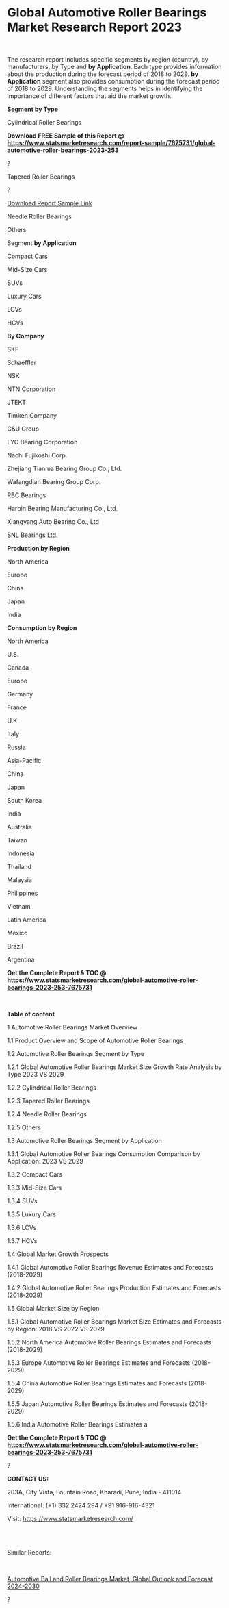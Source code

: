 <h1>Global Automotive Roller Bearings Market Research Report 2023</h1><br/><p>The research report includes specific segments by region (country), by manufacturers, by Type and <strong>by Application</strong>. Each type provides information about the production during the forecast period of 2018 to 2029. <strong>by Application</strong> segment also provides consumption during the forecast period of 2018 to 2029. Understanding the segments helps in identifying the importance of different factors that aid the market growth.</p>
 
 
 
 <p><strong>Segment by Type</strong></p>
 
 
 
 <p>Cylindrical Roller Bearings</p>
 
 
 
 <div><b>Download FREE Sample of this Report @ <a href="https://www.statsmarketresearch.com/download-free-sample/7675731/global-automotive-roller-bearings-2023-253">https://www.statsmarketresearch.com/report-sample/7675731/global-automotive-roller-bearings-2023-253</a></b></div>
 
 
 
 <p>? </p>
 
 
 
 <p>Tapered Roller Bearings</p>
 
 
 
 <p>? </p>
 
 
 
 <p><a href="https://www.statsmarketresearch.com/download-free-sample/7675731/global-automotive-roller-bearings-2023-253">Download Report Sample Link</a></p>
 
 
 
 <p>Needle Roller Bearings</p>
 
 
 
 <p>Others</p>
 
 
 
 <p>Segment <strong>by Application</strong></p>
 
 
 
 <p>Compact Cars</p>
 
 
 
 <p>Mid-Size Cars</p>
 
 
 
 <p>SUVs</p>
 
 
 
 <p>Luxury Cars</p>
 
 
 
 <p>LCVs</p>
 
 
 
 <p>HCVs</p>
 
 
 
 <p><strong>By Company</strong></p>
 
 
 
 <p>SKF</p>
 
 
 
 <p>Schaeffler</p>
 
 
 
 <p>NSK</p>
 
 
 
 <p>NTN Corporation</p>
 
 
 
 <p>JTEKT</p>
 
 
 
 <p>Timken Company</p>
 
 
 
 <p>C&U Group</p>
 
 
 
 <p>LYC Bearing Corporation</p>
 
 
 
 <p>Nachi Fujikoshi Corp.</p>
 
 
 
 <p>Zhejiang Tianma Bearing Group Co., Ltd.</p>
 
 
 
 <p>Wafangdian Bearing Group Corp.</p>
 
 
 
 <p>RBC Bearings</p>
 
 
 
 <p>Harbin Bearing Manufacturing Co., Ltd.</p>
 
 
 
 <p>Xiangyang Auto Bearing Co., Ltd</p>
 
 
 
 <p>SNL Bearings Ltd.</p>
 
 
 
 <p><strong>Production by Region</strong></p>
 
 
 
 <p>North America</p>
 
 
 
 <p>Europe</p>
 
 
 
 <p>China</p>
 
 
 
 <p>Japan</p>
 
 
 
 <p>India</p>
 
 
 
 <p><strong>Consumption by Region</strong></p>
 
 
 
 <p>North America</p>
 
 
 
 <p>U.S.</p>
 
 
 
 <p>Canada</p>
 
 
 
 <p>Europe</p>
 
 
 
 <p>Germany</p>
 
 
 
 <p>France</p>
 
 
 
 <p>U.K.</p>
 
 
 
 <p>Italy</p>
 
 
 
 <p>Russia</p>
 
 
 
 <p>Asia-Pacific</p>
 
 
 
 <p>China</p>
 
 
 
 <p>Japan</p>
 
 
 
 <p>South Korea</p>
 
 
 
 <p>India</p>
 
 
 
 <p>Australia</p>
 
 
 
 <p>Taiwan</p>
 
 
 
 <p>Indonesia</p>
 
 
 
 <p>Thailand</p>
 
 
 
 <p>Malaysia</p>
 
 
 
 <p>Philippines</p>
 
 
 
 <p>Vietnam</p>
 
 
 
 <p>Latin America</p>
 
 
 
 <p>Mexico</p>
 
 
 
 <p>Brazil</p>
 
 
 
 <p>Argentina</p>
 
 
 
 <div><b>Get the Complete Report & TOC @ <a href="https://www.statsmarketresearch.com/global-automotive-roller-bearings-2023-253-7675731">https://www.statsmarketresearch.com/global-automotive-roller-bearings-2023-253-7675731</a></b></div>
 
 
 
 <p><br />
 
 <b>Table of content</b></p>
 
 
 
 <p>1 Automotive Roller Bearings Market Overview<br />
 
 1.1 Product Overview and Scope of Automotive Roller Bearings<br />
 
 1.2 Automotive Roller Bearings Segment by Type<br />
 
 1.2.1 Global Automotive Roller Bearings Market Size Growth Rate Analysis by Type 2023 VS 2029<br />
 
 1.2.2 Cylindrical Roller Bearings<br />
 
 1.2.3 Tapered Roller Bearings<br />
 
 1.2.4 Needle Roller Bearings<br />
 
 1.2.5 Others<br />
 
 1.3 Automotive Roller Bearings Segment by Application<br />
 
 1.3.1 Global Automotive Roller Bearings Consumption Comparison by Application: 2023 VS 2029<br />
 
 1.3.2 Compact Cars<br />
 
 1.3.3 Mid-Size Cars<br />
 
 1.3.4 SUVs<br />
 
 1.3.5 Luxury Cars<br />
 
 1.3.6 LCVs<br />
 
 1.3.7 HCVs<br />
 
 1.4 Global Market Growth Prospects<br />
 
 1.4.1 Global Automotive Roller Bearings Revenue Estimates and Forecasts (2018-2029)<br />
 
 1.4.2 Global Automotive Roller Bearings Production Estimates and Forecasts (2018-2029)<br />
 
 1.5 Global Market Size by Region<br />
 
 1.5.1 Global Automotive Roller Bearings Market Size Estimates and Forecasts by Region: 2018 VS 2022 VS 2029<br />
 
 1.5.2 North America Automotive Roller Bearings Estimates and Forecasts (2018-2029)<br />
 
 1.5.3 Europe Automotive Roller Bearings Estimates and Forecasts (2018-2029)<br />
 
 1.5.4 China Automotive Roller Bearings Estimates and Forecasts (2018-2029)<br />
 
 1.5.5 Japan Automotive Roller Bearings Estimates and Forecasts (2018-2029)<br />
 
 1.5.6 India Automotive Roller Bearings Estimates a</p>
 
 
 
 <div><b>Get the Complete Report & TOC @ <a href="https://www.statsmarketresearch.com/global-automotive-roller-bearings-2023-253-7675731">https://www.statsmarketresearch.com/global-automotive-roller-bearings-2023-253-7675731</a></b></div>
 
 
 
 <p>? </p>
 
 
 
 <p><b>CONTACT US:</b><br />
 
 203A, City Vista, Fountain Road, Kharadi, Pune, India - 411014<br />
 
 International: (+1) 332 2424 294 / +91 916-916-4321<br />
 
 Visit: <a href="https://www.statsmarketresearch.com/">https://www.statsmarketresearch.com/</a><br />
 
 <br />
 
 <br />
 
 Similar Reports:<br />
 
 <br />
 
 <a href="https://www.statsmarketresearch.com/global-automotive-ball-roller-bearings-forecast-2024-2030-448-7924261">Automotive Ball and Roller Bearings Market, Global Outlook and Forecast 2024-2030</a><br />
 
 ? </p>